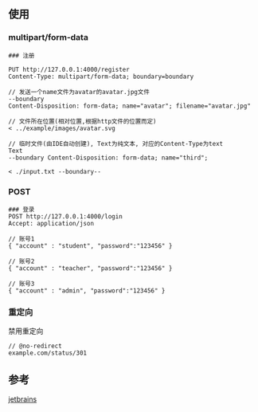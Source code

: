 ## 使用

### multipart/form-data
```http
### 注册

PUT http://127.0.0.1:4000/register
Content-Type: multipart/form-data; boundary=boundary

// 发送一个name文件为avatar的avatar.jpg文件
--boundary
Content-Disposition: form-data; name="avatar"; filename="avatar.jpg"

// 文件所在位置(相对位置,根据http文件的位置而定)
< ../example/images/avatar.svg

// 临时文件(由IDE自动创建), Text为纯文本, 对应的Content-Type为text
Text 
--boundary Content-Disposition: form-data; name="third";

< ./input.txt --boundary--
```

### POST
```http
### 登录
POST http://127.0.0.1:4000/login
Accept: application/json

// 账号1
{ "account" : "student", "password":"123456" }

// 账号2
{ "account" : "teacher", "password":"123456" }

// 账号3
{ "account" : "admin", "password":"123456" }
```

### 重定向

禁用重定向
```http
// @no-redirect 
example.com/status/301
```
## 参考
[jetbrains](https://www.jetbrains.com/help/idea/exploring-http-syntax.html)